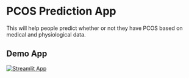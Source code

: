 # PCOS Prediction App 

This will help people predict whether or not they have PCOS based on medical and physiological data. 
## Demo App

[![Streamlit App](https://static.streamlit.io/badges/streamlit_badge_black_white.svg)](https://ask-pcos.streamlit.app/)

